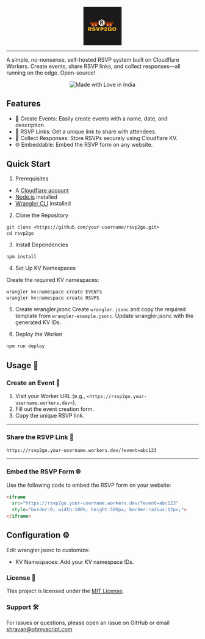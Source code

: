 <p align="center">
  <img align="center" width="20%" src="public/logo.png" alt="logo"/>
</p>

---

<p >
  A simple, no-nonsense, self-hosted RSVP system built on Cloudflare Workers. Create events, share RSVP links, and collect responses—all running on the edge. Open-source!
</p>

<p align="center">
  <img src="https://madewithlove.now.sh/in?heart=true&colorA=%23ff671f&colorB=%23046a38&text=India" alt="Made with Love in India">
</p>



## Features

- 🎉 Create Events: Easily create events with a name, date, and description.
- 📨 RSVP Links: Get a unique link to share with attendees.
- 📝 Collect Responses: Store RSVPs securely using Cloudflare KV.
- 🌐 Embeddable: Embed the RSVP form on any website.

## Quick Start

1. Prerequisites

- A [Cloudflare account](https://dash.cloudflare.com/sign-up)
- [Node.js](https://nodejs.org/en) installed
- [Wrangler CLI](https://developers.cloudflare.com/workers/wrangler/install-and-update/) installed

2. Clone the Repository

```
git clone <https://github.com/your-username/rsvp2go.git>
cd rsvp2go
```

3. Install Dependencies

```
npm install
```

4. Set Up KV Namespaces

Create the required KV namespaces:

```
wrangler kv:namespace create EVENTS
wrangler kv:namespace create RSVPS
```

5. Create wrangler.jsonc
Create `wrangler.jsonc` and copy the required template from `wrangler-example.jsonc`. Update wrangler.jsonc with the generated KV IDs.

6. Deploy the Worker

```sh
npm run deploy
```

## Usage 🚀

### Create an Event 🎉

1. Visit your Worker URL (e.g., `<https://rsvp2go.your-username.workers.dev>`).
2. Fill out the event creation form.
3. Copy the unique RSVP link.

---

### Share the RSVP Link 📨

```url
https://rsvp2go.your-username.workers.dev/?event=abc123
```

---

### Embed the RSVP Form 🌐

Use the following code to embed the RSVP form on your website:

```html
<iframe
  src="https://rsvp2go.your-username.workers.dev/?event=abc123"
  style="border:0; width:100%; height:500px; border-radius:12px;">
</iframe>
```

## Configuration ⚙️

Edit wrangler.jsonc to customize:

- KV Namespaces: Add your KV namespace IDs.

### License 📄

This project is licensed under the [MIT License](./LICENSE).

### Support 🛠️

For issues or questions, please open an issue on GitHub or email <shravan@ohmyscript.com>
